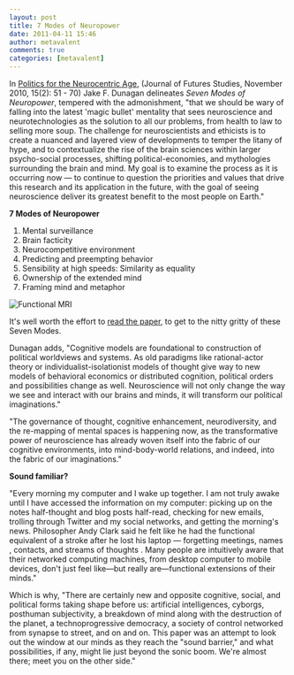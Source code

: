 ```yaml
---
layout: post
title: 7 Modes of Neuropower
date: 2011-04-11 15:46
author: metavalent
comments: true
categories: [metavalent]
---
```

In <a href="http://www.jfs.tku.edu.tw/15-2/A04.pdf">Politics for the Neurocentric Age</a>, (Journal of Futures Studies, November 2010, 15(2): 51 - 70) Jake F. Dunagan delineates <em>Seven Modes of Neuropower</em>, tempered with the admonishment, "that we should be wary of falling into the latest 'magic bullet' mentality that sees neuroscience and neurotechnologies as the solution to all our problems, from health to law to selling more soup. The challenge for neuroscientists and ethicists is to create a nuanced and layered view of developments to temper the litany of hype, and to contextualize the rise of the brain sciences within larger psycho-social processes, shifting political-economies, and mythologies surrounding the brain and mind. My goal is to examine the process as it is occurring now — to continue to question the priorities and values that drive this research and its application in the future, with the goal of seeing neuroscience deliver its greatest benefit to the most people on Earth."

<strong>7 Modes of Neuropower</strong>

<ol>
	<li>Mental surveillance</li>
	<li>Brain facticity</li>
	<li>Neurocompetitive environment</li>
       <li>Predicting and preempting behavior</li>
	<li>Sensibility at high speeds: Similarity as equality</li>
	<li>Ownership of the extended mind</li>
	<li>Framing mind and metaphor</li>
</ol>
<img src="http://metavalent.com/assets/images/brainfMRI.jpg" alt="Functional MRI" />

It's well worth the effort to <a href="http://www.jfs.tku.edu.tw/15-2/A04.pdf">read the paper</a>, to get to the nitty gritty of these Seven Modes.

Dunagan adds, "Cognitive models are foundational to construction of political worldviews and systems. As old paradigms like rational-actor theory or individualist-isolationist models of thought give way to new models of behavioral economics or distributed cognition, political orders and possibilities change as well. Neuroscience will not only change the way we see and interact with our brains and minds, it will transform our political imaginations."

"The governance of thought, cognitive enhancement, neurodiversity, and the re-mapping of mental spaces is happening now, as the transformative power of neuroscience has already woven itself into the fabric of our cognitive environments, into mind-body-world relations, and indeed, into the fabric of our imaginations."

<strong>Sound familiar?</strong>

"Every morning my computer and I wake up together. I am not truly awake until I have accessed the information on my computer: picking up on the notes half-thought and blog posts half-read, checking for new emails, trolling through Twitter and my social networks, and getting the morning's news. Philosopher Andy Clark said he felt like he had the functional equivalent of a stroke after he lost his laptop — forgetting meetings, names , contacts, and streams of thoughts . Many people are intuitively aware that their networked computing machines, from desktop computer to mobile devices, don't just feel like—but really are—functional extensions of their minds."

Which is why, "There are certainly new and opposite cognitive, social, and political forms taking shape before us: artificial intelligences, cyborgs, posthuman subjectivity, a breakdown of mind along with the destruction of the planet, a technoprogressive democracy, a society of control networked from synapse to street, and on and on. This paper was an attempt to look out the window at our minds as they reach the "sound barrier," and what possibilities, if any, might lie just beyond the sonic boom. We're almost there; meet you on the other side."
